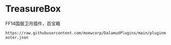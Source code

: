 # TreasureBox
 FF14国服卫月插件，百宝箱

`https://raw.githubusercontent.com/moewcorp/DalamudPlugins/main/pluginmaster.json`
